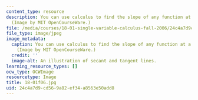```yaml
---
content_type: resource
description: You can use calculus to find the slope of any function at a given point.
  (Image by MIT OpenCourseWare.)
file: /media/courses/18-01-single-variable-calculus-fall-2006/24c4a7d9cd569a82ef34a8563e50add8_18-01f06.jpg
file_type: image/jpeg
image_metadata:
  caption: You can use calculus to find the slope of any function at a given point.
    (Image by MIT OpenCourseWare.)
  credit: ''
  image-alt: An illustration of secant and tangent lines.
learning_resource_types: []
ocw_type: OCWImage
resourcetype: Image
title: 18-01f06.jpg
uid: 24c4a7d9-cd56-9a82-ef34-a8563e50add8
---
```


